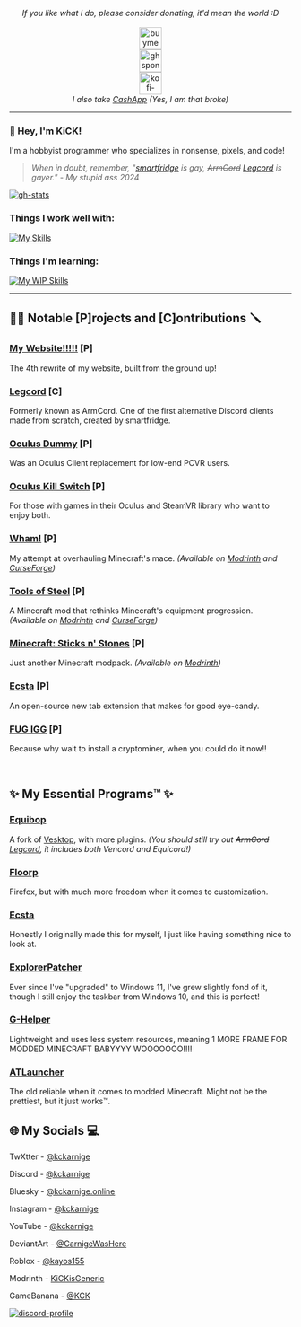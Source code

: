<p align="center">
  <i>If you like what I do, please consider donating, it'd mean the world :D</i>
  <br><br>
  <a href="https://www.buymeacoffee.com/kckarnige" target="_blank">
    <img alt="buymeacoffee-singular" height="40" src="https://cdn.jsdelivr.net/npm/@intergrav/devins-badges@3/assets/compact/donate/buymeacoffee-singular_vector.svg">
  </a>
  <br>
  <a href="https://github.com/sponsors/kckarnige" target="_blank">
    <img alt="ghsponsors-singular" height="40" src="https://cdn.jsdelivr.net/npm/@intergrav/devins-badges@3/assets/compact/donate/ghsponsors-singular_vector.svg">
  </a>
  <br>
  <a href="https://ko-fi.com/kckarnige" target="_blank">
    <img alt="kofi-singular" height="40" src="https://cdn.jsdelivr.net/npm/@intergrav/devins-badges@3/assets/compact/donate/kofi-singular_vector.svg">
  </a>
  <br>
  <i>I also take <a href="https://cash.app/$kckarnige">CashApp</a> (Yes, I am that broke)</i>
</p>

----

### 👋 Hey, I'm KiCK!

I'm a hobbyist programmer who specializes in nonsense, pixels, and code!

> *When in doubt, remember, "[smartfridge](https://github.com/smartfrigde) is gay, ~~ArmCord~~ [Legcord](https://github.com/Legcord/Legcord) is gayer." - My stupid ass 2024*

[![gh-stats](https://github-readme-stats.vercel.app/api/top-langs/?username=kckarnige&bg_color=1a1c1f&hide_border=true&theme=dark&border_radius=8px&layout=compact&hide=powershell,lua,c%2B%2B,makefile)](https://github.com/anuraghazra/github-readme-stats)

### Things I work well with:
[![My Skills](https://skillicons.dev/icons?i=html,scss,css,nodejs,js,ps)](https://skillicons.dev)

### Things I'm learning:
[![My WIP Skills](https://skillicons.dev/icons?i=java,ai,cs)](https://skillicons.dev)

----

## 👷‍♂️ Notable [P]rojects and [C]ontributions 🪛

### [My Website!!!!!](https://kckarnige.github.io/) [P]
The 4th rewrite of my website, built from the ground up!

### [Legcord](https://github.com/Legcord/Legcord) [C]
Formerly known as ArmCord. One of the first alternative Discord clients made from scratch, created by smartfridge.

### [Oculus Dummy](https://github.com/kckarnige/OculusDummy) [P]
Was an Oculus Client replacement for low-end PCVR users.

### [Oculus Kill Switch](https://github.com/kckarnige/OculusKillSwitch) [P]
For those with games in their Oculus and SteamVR library who want to enjoy both.

### [Wham!](https://github.com/kckarnige/WhamMace) [P]
My attempt at overhauling Minecraft's mace. _(Available on [Modrinth](https://modrinth.com/mod/wham-mace) and [CurseForge](https://www.curseforge.com/minecraft/mc-mods/wham-mace))_

### [Tools of Steel](https://github.com/kckarnige/ToolsofSteel) [P]
A Minecraft mod that rethinks Minecraft's equipment progression. _(Available on [Modrinth](https://modrinth.com/mod/tools-of-steel) and [CurseForge](https://www.curseforge.com/minecraft/mc-mods/tools-of-steel))_

### [Minecraft: Sticks n' Stones](https://mc-sns.github.io/) [P]
Just another Minecraft modpack. _(Available on [Modrinth](https://modrinth.com/modpack/mc-sns))_

### [Ecsta](https://github.com/kckarnige/EcstaTab) [P]
An open-source new tab extension that makes for good eye-candy.

### [FUG IGG](https://gist.github.com/kckarnige/6dfff1025b5da69399c26957ee47b445) [P]
Because why wait to install a cryptominer, when you could do it now!!

<br>

## ✨ My Essential Programs™ ✨

### [Equibop](https://github.com/Equicord/Equibop)
A fork of [Vesktop](https://github.com/Vencord/Vesktop), with more plugins. *(You should still try out ~~ArmCord~~ [Legcord](https://github.com/Legcord/Legcord), it includes both Vencord and Equicord!)*

### [Floorp](https://github.com/floorp-Projects/floorp)
Firefox, but with much more freedom when it comes to customization.

### [Ecsta](https://github.com/kckarnige/EcstaTab)
Honestly I originally made this for myself, I just like having something nice to look at.

### [ExplorerPatcher](https://github.com/valinet/ExplorerPatcher)
Ever since I've "upgraded" to Windows 11, I've grew slightly fond of it, though I still enjoy the taskbar from Windows 10, and this is perfect!

### [G-Helper](https://github.com/seerge/g-helper)
Lightweight and uses less system resources, meaning 1 MORE FRAME FOR MODDED MINECRAFT BABYYYY WOOOOOOO!!!!

### [ATLauncher](https://github.com/ATLauncher/ATLauncher)
The old reliable when it comes to modded Minecraft. Might not be the prettiest, but it just works™.

## 🌐 My Socials 💻

TwXtter - [@kckarnige](https://x.com/kckarnige)

Discord - [@kckarnige](https://discord.com/users/634168893644210186)

Bluesky - [@kckarnige.online](https://bsky.app/profile/kckarnige.online)

Instagram - [@kckarnige](https://instagram.com/kckarnige)

YouTube - [@kckarnige](https://www.youtube.com/channel/UCHDWD1G20SVO399jCS0LDNQ)

DeviantArt - [@CarnigeWasHere](https://www.deviantart.com/carnigewashere)

Roblox - [@kayos155](https://www.roblox.com/users/154248006/profile)

Modrinth - [KiCKisGeneric](https://modrinth.com/user/KiCKisGeneric)

GameBanana - [@KCK](https://gamebanana.com/members/1716410)

[![discord-profile](https://lanyard.kyrie25.dev/api/634168893644210186?bg=1a1c1f&borderRadius=8px&gradient=aaaaaa&hideDiscrim=true&globalName=true&idleMessage="I've%20been%20shaking%20my%20hips,%20I've%20been%20putting%20on%20a%20show."&useDisplayName=true)](https://github.com/kyrie25/lanyard-profile-readme)
